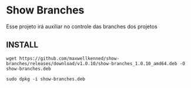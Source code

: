 # Show Branches
Esse projeto irá auxiliar no controle das branches dos projetos

## INSTALL

`wget https://github.com/maxwellkenned/show-branches/releases/download/v1.0.10/show-branches_1.0.10_amd64.deb -O show-branches.deb`

`sudo dpkg -i show-branches.deb`